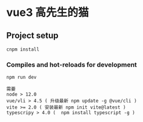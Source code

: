 # vue3 高先生的猫

## Project setup

```
cnpm install
```

### Compiles and hot-reloads for development

```
npm run dev
```

```
需要
node > 12.0
vue/vli > 4.5 ( 升级最新 npm update -g @vue/cli )
vite >= 2.0 ( 安装最新 npm init vite@latest )
typescripy > 4.0 (  npm install typescript -g )
```
